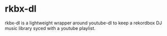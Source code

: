 # rkbx-dl

rkbx-dl is a lightweight wrapper around youtube-dl to keep a rekordbox DJ music library syced with a youtube playlist. 

